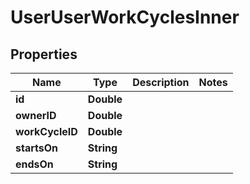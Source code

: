 

# UserUserWorkCyclesInner


## Properties

| Name | Type | Description | Notes |
|------------ | ------------- | ------------- | -------------|
|**id** | **Double** |  |  |
|**ownerID** | **Double** |  |  |
|**workCycleID** | **Double** |  |  |
|**startsOn** | **String** |  |  |
|**endsOn** | **String** |  |  |



